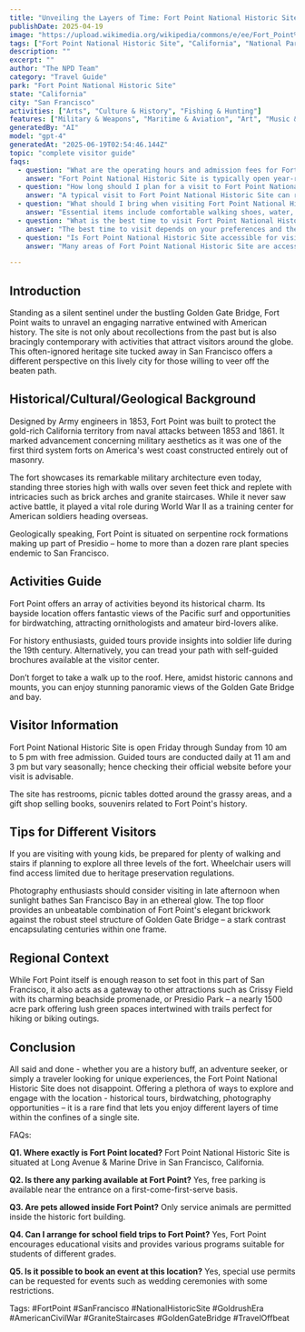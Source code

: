 ```yaml
---
title: "Unveiling the Layers of Time: Fort Point National Historic Site"
publishDate: 2025-04-19
image: "https://upload.wikimedia.org/wikipedia/commons/e/ee/Fort_Point%2C_September_2019-8795.jpg"
tags: ["Fort Point National Historic Site", "California", "National Parks", "Travel Guide", "San Francisco", "Outdoor Recreation", "Family Travel", "Adventure"]
description: ""
excerpt: ""
author: "The NPD Team"
category: "Travel Guide"
park: "Fort Point National Historic Site"
state: "California"
city: "San Francisco"
activities: ["Arts", "Culture & History", "Fishing & Hunting"]
features: ["Military & Weapons", "Maritime & Aviation", "Art", "Music & Literature", "Transportation", "U.S. Wars & Conflicts", "Cultural Heritage & Society"]
generatedBy: "AI"
model: "gpt-4"
generatedAt: "2025-06-19T02:54:46.144Z"
topic: "complete visitor guide"
faqs:
  - question: "What are the operating hours and admission fees for Fort Point National Historic Site?"
    answer: "Fort Point National Historic Site is typically open year-round, though specific hours may vary by season. Most national parks charge an entrance fee, but some sites are free to visit. Check the official NPS website for current hours and fee information."
  - question: "How long should I plan for a visit to Fort Point National Historic Site?"
    answer: "A typical visit to Fort Point National Historic Site can range from a few hours to a full day, depending on your interests and the activities you choose. Allow extra time for hiking, photography, and exploring visitor centers."
  - question: "What should I bring when visiting Fort Point National Historic Site?"
    answer: "Essential items include comfortable walking shoes, water, snacks, sunscreen, and weather-appropriate clothing. Bring a camera to capture the scenic views and consider binoculars for wildlife viewing."
  - question: "What is the best time to visit Fort Point National Historic Site?"
    answer: "The best time to visit depends on your preferences and the activities you plan to enjoy. Spring and fall often offer pleasant weather and fewer crowds, while summer provides the longest daylight hours."
  - question: "Is Fort Point National Historic Site accessible for visitors with mobility needs?"
    answer: "Many areas of Fort Point National Historic Site are accessible to visitors with mobility needs, including paved trails and accessible facilities. Contact the park directly for specific accessibility information and current conditions."

---
```


## **Introduction**

Standing as a silent sentinel under the bustling Golden Gate Bridge, Fort Point waits to unravel an engaging narrative entwined with American history. The site is not only about recollections from the past but is also bracingly contemporary with activities that attract visitors around the globe. This often-ignored heritage site tucked away in San Francisco offers a different perspective on this lively city for those willing to veer off the beaten path.

## **Historical/Cultural/Geological Background**

Designed by Army engineers in 1853, Fort Point was built to protect the gold-rich California territory from naval attacks between 1853 and 1861. It marked advancement concerning military aesthetics as it was one of the first third system forts on America's west coast constructed entirely out of masonry.

The fort showcases its remarkable military architecture even today, standing three stories high with walls over seven feet thick and replete with intricacies such as brick arches and granite staircases.
While it never saw active battle, it played a vital role during World War II as a training center for American soldiers heading overseas.

Geologically speaking, Fort Point is situated on serpentine rock formations making up part of Presidio – home to more than a dozen rare plant species endemic to San Francisco.

## **Activities Guide**

Fort Point offers an array of activities beyond its historical charm. Its bayside location offers fantastic views of the Pacific surf and opportunities for birdwatching, attracting ornithologists and amateur bird-lovers alike.

For history enthusiasts, guided tours provide insights into soldier life during the 19th century. Alternatively, you can tread your path with self-guided brochures available at the visitor center.

Don’t forget to take a walk up to the roof. Here, amidst historic cannons and mounts, you can enjoy stunning panoramic views of the Golden Gate Bridge and bay.

## **Visitor Information**

Fort Point National Historic Site is open Friday through Sunday from 10 am to 5 pm with free admission. Guided tours are conducted daily at 11 am and 3 pm but vary seasonally; hence checking their official website before your visit is advisable.

The site has restrooms, picnic tables dotted around the grassy areas, and a gift shop selling books, souvenirs related to Fort Point's history.

## **Tips for Different Visitors**

If you are visiting with young kids, be prepared for plenty of walking and stairs if planning to explore all three levels of the fort. Wheelchair users will find access limited due to heritage preservation regulations.

Photography enthusiasts should consider visiting in late afternoon when sunlight bathes San Francisco Bay in an ethereal glow. The top floor provides an unbeatable combination of Fort Point's elegant brickwork against the robust steel structure of Golden Gate Bridge – a stark contrast encapsulating centuries within one frame.

## **Regional Context**

While Fort Point itself is enough reason to set foot in this part of San Francisco, it also acts as a gateway to other attractions such as Crissy Field with its charming beachside promenade, or Presidio Park – a nearly 1500 acre park offering lush green spaces intertwined with trails perfect for hiking or biking outings.

## **Conclusion**

All said and done - whether you are a history buff, an adventure seeker, or simply a traveler looking for unique experiences, the Fort Point National Historic Site does not disappoint. Offering a plethora of ways to explore and engage with the location - historical tours, birdwatching, photography opportunities – it is a rare find that lets you enjoy different layers of time within the confines of a single site.

FAQs:

**Q1. Where exactly is Fort Point located?**
Fort Point National Historic Site is situated at Long Avenue & Marine Drive in San Francisco, California.

**Q2. Is there any parking available at Fort Point?**
Yes, free parking is available near the entrance on a first-come-first-serve basis.

**Q3. Are pets allowed inside Fort Point?**
Only service animals are permitted inside the historic fort building.

**Q4. Can I arrange for school field trips to Fort Point?**
Yes, Fort Point encourages educational visits and provides various programs suitable for students of different grades.

**Q5. Is it possible to book an event at this location?**
Yes, special use permits can be requested for events such as wedding ceremonies with some restrictions.

Tags: #FortPoint #SanFrancisco #NationalHistoricSite #GoldrushEra #AmericanCivilWar #GraniteStaircases #GoldenGateBridge #TravelOffbeat